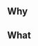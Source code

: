 ## Why
<!-- Why have you created this PR? - Is it a new feature, or a bug fix? Or something else? -->
<!-- Reference any relevant Jira tickets so your reviewer can find more context if needed. -->
<!-- Fixing a GitHub issue? Add "Fixes [issue URL]". -->


## What
<!-- What do your changes do? How do they change/fix the current behavior? -->
<!-- Add screenshots, GIFs or videos to illustrate the changes.  -->
